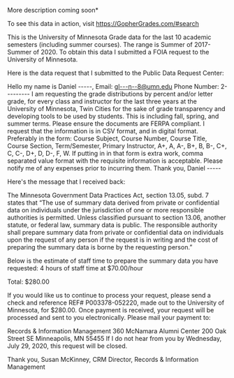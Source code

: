 More description coming soon*

To see this data in action, visit https://GopherGrades.com/#search

This is the University of Minnesota Grade data for the last 10 academic semesters (including summer courses). The range is Summer of 2017-Summer of 2020. To obtain this data I submitted a FOIA request to the University of Minnesota.

Here is the data request that I submitted to the Public Data Request Center:

Hello my name is Daniel -----, Email: gl---n--8@umn.edu Phone Number: 2--------- I am requesting the grade distributions by percent and/or letter grade, for every class and instructor for the last three years at the University of Minnesota, Twin Cities for the sake of grade transparency and developing tools to be used by students. This is including fall, spring, and summer terms. Please ensure the documents are FERPA compliant. I request that the information is in CSV format, and in digital format. Preferably in the form: Course Subject, Course Number, Course Title, Course Section, Term/Semester, Primary Instructor, A+, A, A-, B+, B, B-, C+, C, C-, D+, D, D-, F, W. If putting in in that form is extra work, comma separated value format with the requisite information is acceptable. Please notify me of any expenses prior to incurring them. Thank you, Daniel -----

Here's the message that I received back:

The Minnesota Government Data Practices Act, section 13.05, subd. 7 states that “The use of summary data derived from private or confidential data on individuals under the jurisdiction of one or more responsible authorities is permitted. Unless classified pursuant to section 13.06, another statute, or federal law, summary data is public. The responsible authority shall prepare summary data from private or confidential data on individuals upon the request of any person if the request is in writing and the cost of preparing the summary data is borne by the requesting person.”

Below is the estimate of staff time to prepare the summary data you have requested: 4 hours of staff time at $70.00/hour

Total: $280.00

If you would like us to continue to process your request, please send a check and reference REF# P003378-052220, made out to the University of Minnesota, for $280.00. Once payment is received, your request will be processed and sent to you electronically. Please mail your payment to:

Records & Information Management
360 McNamara Alumni Center
200 Oak Street SE
Minneapolis, MN 55455
If I do not hear from you by Wednesday, July 29, 2020, this request will be closed.

Thank you,
Susan McKinney, CRM
Director, Records & Information Management
